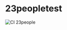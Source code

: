 # 23peopletest

![CI 23people](https://github.com/figa17/23peopletest/workflows/CI%2023people/badge.svg?branch=master)


